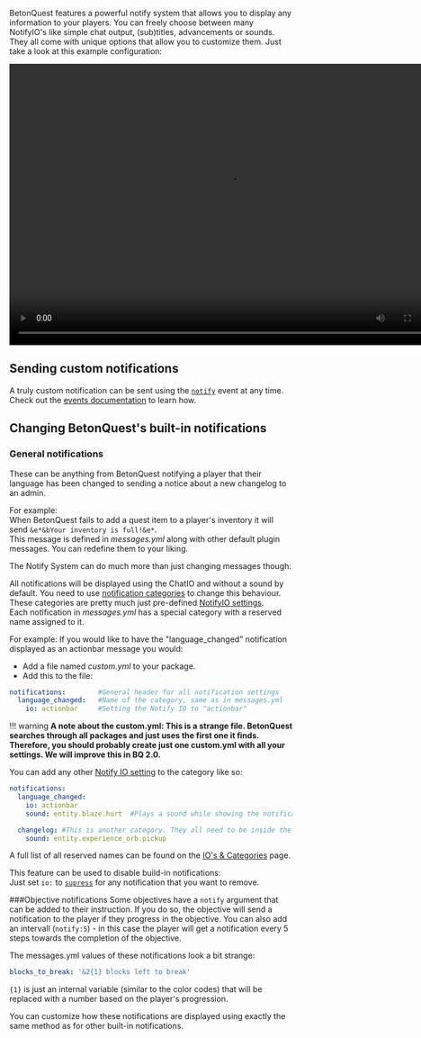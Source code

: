 BetonQuest features a powerful notify system that allows you to display any information to your players.
You can freely choose between many NotifyIO's like simple chat output, (sub)titles, advancements or sounds. They all come
with unique options that allow you to customize them. Just take a look at this example configuration:

<div style="text-align: center">
 <video controls loop
     src="../../media/content/Documentation/Notifications/NotifySystemOverview.mp4"
     width="780" height="500">
 Sorry, your browser doesn't support embedded videos.
 </video>
</div>


## Sending custom notifications

A truly custom notification can be sent using the [`notify`](Events-List.md#notification-notify) event at any time.
Check out the [events documentation](Events-List.md#notification-notify) to learn how.

## Changing BetonQuest's built-in notifications
  
### General notifications
These can be anything from BetonQuest notifying a player that their language has been changed
to sending a notice about a new changelog to an admin.

For example:    
When BetonQuest fails to add a quest item to a player's inventory it will send `&e*&bYour inventory is full!&e*`.    
This message is defined in *messages.yml* along with other default plugin messages. You can redefine them to your liking.

The Notify System can do much more than just changing messages though:

All notifications will be displayed using the ChatIO and without a sound by default. You need to use
[notification categories](Notification-IO's-&-Categories.md#categories) to change this behaviour.
These categories are pretty much just pre-defined [NotifyIO settings](Notification-IO's-&-Categories.md#notify-ios).    
Each notification in *messages.yml* has a special category with a reserved name assigned to it.

For example: If you would like to have the "language_changed" notification displayed as an actionbar message you would:

  * Add a file named *custom.yml* to your package.
  * Add this to the file: 

```YAML
notifications:        #General header for all notification settings
  language_changed:   #Name of the category, same as in messages.yml
    io: actionbar     #Setting the Notify IO to "actionbar"
``` 

!!! warning
    **A note about the custom.yml: This is a strange file. BetonQuest searches through all packages and just uses the first one it finds.
    Therefore, you should probably create just one custom.yml with all your settings. We will improve this in BQ 2.0.**


You can add any other [Notify IO setting](Notification-IO's-&-Categories.md#notify-ios) to the category like so:
```YAML
notifications:       
  language_changed:   
    io: actionbar     
    sound: entity.blaze.hurt  #Plays a sound while showing the notification

  changelog: #This is another category. They all need to be inside the 'notifications:' section.
    sound: entity.experience_orb.pickup      
```
A full list of all reserved names can be found on the [IO's & Categories](Notification-IO's-&-Categories.md#built-in-categories) page.

This feature can be used to disable build-in notifications:    
Just set `io:` to [`supress`](Notification-IO's-&-Categories.md#suppress) for any notification that you want to remove.


###Objective notifications
Some objectives have a `notify` argument that can be added to their instruction.
If you do so, the objective will send a notification to the player if they progress in the objective.
You can also add an intervall (`notify:5`) - in this case the player will get a notification every 5 steps
towards the completion of the objective.

The messages.yml values of these notifications look a bit strange:
```YAML
blocks_to_break: '&2{1} blocks left to break'
```
`{1}` is just an internal variable (similar to the color codes) that will be replaced with a number based on the
player's progression.

You can customize how these notifications are displayed using exactly the same method as for other built-in notifications.
